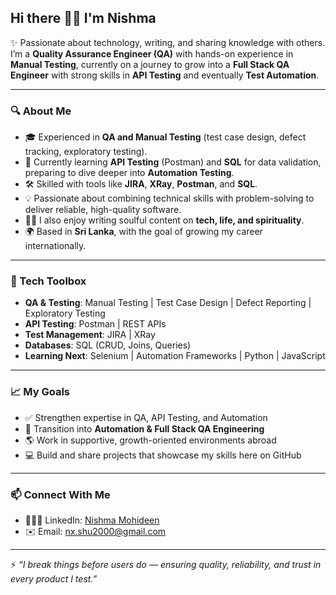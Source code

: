 ## Hi there 👋🏻 I'm Nishma  

✨ Passionate about technology, writing, and sharing knowledge with others.  
I’m a **Quality Assurance Engineer (QA)** with hands-on experience in **Manual Testing**, currently on a journey to grow into a **Full Stack QA Engineer** with strong skills in **API Testing** and eventually **Test Automation**.  

---

### 🔍 About Me  
- 🎓 Experienced in **QA and Manual Testing** (test case design, defect tracking, exploratory testing).  
- 🌱 Currently learning **API Testing** (Postman) and **SQL** for data validation, preparing to dive deeper into **Automation Testing**.  
- 🛠 Skilled with tools like **JIRA**, **XRay**, **Postman**, and **SQL**.  
- 💡 Passionate about combining technical skills with problem-solving to deliver reliable, high-quality software.  
- ✍🏻 I also enjoy writing soulful content on **tech, life, and spirituality**.  
- 🌍 Based in **Sri Lanka**, with the goal of growing my career internationally.  

---

### 🧰 Tech Toolbox  
- **QA & Testing**: Manual Testing | Test Case Design | Defect Reporting | Exploratory Testing  
- **API Testing**: Postman | REST APIs  
- **Test Management**: JIRA | XRay  
- **Databases**: SQL (CRUD, Joins, Queries)  
- **Learning Next**: Selenium | Automation Frameworks | Python | JavaScript  

---

### 📈 My Goals  
- ✅ Strengthen expertise in QA, API Testing, and Automation  
- 🚀 Transition into **Automation & Full Stack QA Engineering**  
- 🌎 Work in supportive, growth-oriented environments abroad  
- 💻 Build and share projects that showcase my skills here on GitHub  

---

### 📫 Connect With Me  
- 👩🏻‍💼 LinkedIn: [Nishma Mohideen](https://www.linkedin.com/in/nishma-mohideen-72a28a1b9/)  
- ✉️ Email: nx.shu2000@gmail.com  

---

⚡ *“I break things before users do — ensuring quality, reliability, and trust in every product I test.”*  
